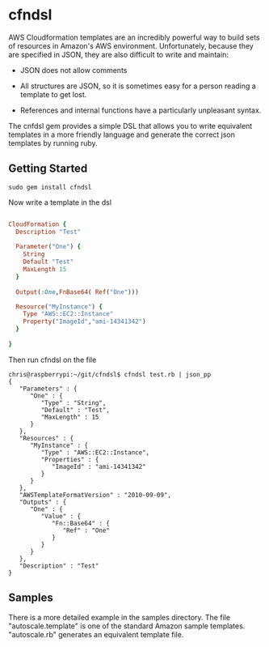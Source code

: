 
cfndsl
======


AWS Cloudformation templates are an incredibly powerful way to build
sets of resources in Amazon's AWS environment. Unfortunately, because
they are specified in JSON, they are also difficult to write and
maintain:

* JSON does not allow comments

* All structures are JSON, so it is sometimes easy for a person
  reading a template to get lost.
  
* References and internal functions have a particularly unpleasant syntax.


The cnfdsl gem provides a simple DSL that allows you to write equivalent
templates in a more friendly language and generate the correct json
templates by running ruby.

## Getting Started

    sudo gem install cfndsl
	
Now write a template in the dsl
   
```ruby

CloudFormation {
  Description "Test"
  
  Parameter("One") {
    String
    Default "Test"
	MaxLength 15
  }
 
  Output(:One,FnBase64( Ref("One")))

  Resource("MyInstance") {
	Type "AWS::EC2::Instance"
	Property("ImageId","ami-14341342")
  }
  
}
```

Then run cfndsl on the file

```
chris@raspberrypi:~/git/cfndsl$ cfndsl test.rb | json_pp
{
   "Parameters" : {
      "One" : {
         "Type" : "String",
         "Default" : "Test",
         "MaxLength" : 15
      }
   },
   "Resources" : {
      "MyInstance" : {
         "Type" : "AWS::EC2::Instance",
         "Properties" : {
            "ImageId" : "ami-14341342"
         }
      }
   },
   "AWSTemplateFormatVersion" : "2010-09-09",
   "Outputs" : {
      "One" : {
         "Value" : {
            "Fn::Base64" : {
               "Ref" : "One"
            }
         }
      }
   },
   "Description" : "Test"
}
```

## Samples

There is a more detailed example in the samples directory. The file
"autoscale.template" is one of the standard Amazon sample templates. 
"autoscale.rb" generates an equivalent template file.


